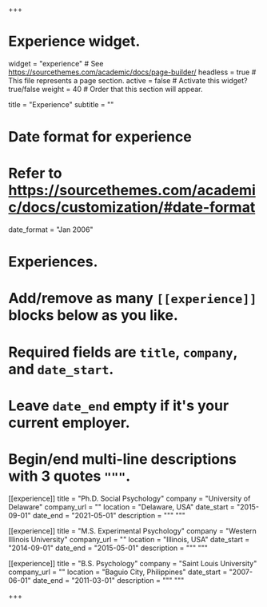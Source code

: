 +++
# Experience widget.
widget = "experience"  # See https://sourcethemes.com/academic/docs/page-builder/
headless = true  # This file represents a page section.
active = false  # Activate this widget? true/false
weight = 40  # Order that this section will appear.

title = "Experience"
subtitle = ""

# Date format for experience
#   Refer to https://sourcethemes.com/academic/docs/customization/#date-format
date_format = "Jan 2006"

# Experiences.
#   Add/remove as many `[[experience]]` blocks below as you like.
#   Required fields are `title`, `company`, and `date_start`.
#   Leave `date_end` empty if it's your current employer.
#   Begin/end multi-line descriptions with 3 quotes `"""`.
[[experience]]
  title = "Ph.D. Social Psychology"
  company = "University of Delaware"
  company_url = ""
  location = "Delaware, USA"
  date_start = "2015-09-01"
  date_end = "2021-05-01"
  description = """
  """

[[experience]]
  title = "M.S. Experimental Psychology"
  company = "Western Illinois University"
  company_url = ""
  location = "Illinois, USA"
  date_start = "2014-09-01"
  date_end = "2015-05-01"
  description = """
  """
  
[[experience]]
  title = "B.S. Psychology"
  company = "Saint Louis University"
  company_url = ""
  location = "Baguio City, Philippines"
  date_start = "2007-06-01"
  date_end = "2011-03-01"
  description = """
  """

+++
